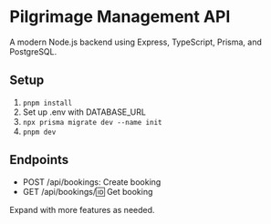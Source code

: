 # Pilgrimage Management API

A modern Node.js backend using Express, TypeScript, Prisma, and PostgreSQL.

## Setup
1. `pnpm install`
2. Set up .env with DATABASE_URL
3. `npx prisma migrate dev --name init`
4. `pnpm dev`

## Endpoints
- POST /api/bookings: Create booking
- GET /api/bookings/:id: Get booking

Expand with more features as needed.